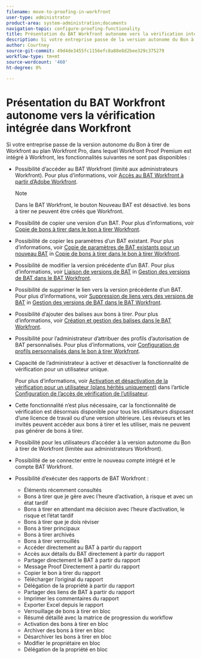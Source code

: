 ```yaml
---
filename: move-to-proofing-in-workfront
user-type: administrator
product-area: system-administration;documents
navigation-topic: configure-proofing-functionality
title: Présentation du BAT Workfront autonome vers la vérification intégrée dans Workfront
description: Si votre entreprise passe de la version autonome du Bon à tirer de Workfront au plan Workfront Pro, dans lequel Workfront Proof Premium est intégré à Workfront, certaines fonctionnalités de vérification ne sont pas disponibles.
author: Courtney
source-git-commit: 49d4de3455fc1156efc8a88e8d2bee329c375279
workflow-type: tm+mt
source-wordcount: '460'
ht-degree: 0%

---
```



# Présentation du BAT Workfront autonome vers la vérification intégrée dans Workfront

Si votre entreprise passe de la version autonome du Bon à tirer de Workfront au plan Workfront Pro, dans lequel Workfront Proof Premium est intégré à Workfront, les fonctionnalités suivantes ne sont pas disponibles :

* Possibilité d’accéder au BAT Workfront (limité aux administrateurs Workfront). Pour plus d’informations, voir [Accès au BAT Workfront à partir d’Adobe Workfront](../../../review-and-approve-work/proofing/managing-proofs-within-workfront/access-wf-proof-in-workfront.md).

   >[!NOTE]
   >
   >Dans le BAT Workfront, le bouton Nouveau BAT est désactivé. les bons à tirer ne peuvent être créés que Workfront.

* Possibilité de copier une version d’un BAT. Pour plus d’informations, voir  [Copie de bons à tirer dans le bon à tirer Workfront](../../../workfront-proof/wp-work-proofsfiles/create-proofs-and-files/copy-proofs.md).

* Possibilité de copier les paramètres d’un BAT existant. Pour plus d’informations, voir [Copie de paramètres de BAT existants pour un nouveau BAT](../../../workfront-proof/wp-work-proofsfiles/create-proofs-and-files/copy-proofs.md#copy-with-new-file) in [Copie de bons à tirer dans le bon à tirer Workfront](../../../workfront-proof/wp-work-proofsfiles/create-proofs-and-files/copy-proofs.md).

* Possibilité de modifier la version précédente d’un BAT. Pour plus d’informations, voir [Liaison de versions de BAT](../../../workfront-proof/wp-work-proofsfiles/manage-your-work/manage-proof-versions.md#linking-and-unlinking-proof-versions) in [Gestion des versions de BAT dans le BAT Workfront](../../../workfront-proof/wp-work-proofsfiles/manage-your-work/manage-proof-versions.md).

* Possibilité de supprimer le lien vers la version précédente d’un BAT. Pour plus d’informations, voir [Suppression de liens vers des versions de BAT](../../../workfront-proof/wp-work-proofsfiles/manage-your-work/manage-proof-versions.md#unlinkingproofversions) in [Gestion des versions de BAT dans le BAT Workfront](../../../workfront-proof/wp-work-proofsfiles/manage-your-work/manage-proof-versions.md).

* Possibilité d’ajouter des balises aux bons à tirer. Pour plus d’informations, voir [Création et gestion des balises dans le BAT Workfront](../../../workfront-proof/wp-work-proofsfiles/organize-your-work/create-and-manage-tags.md).

* Possibilité pour l’administrateur d’attribuer des profils d’autorisation de BAT personnalisés. Pour plus d’informations, voir  [Configuration de profils personnalisés dans le bon à tirer Workfront](../../../workfront-proof/wp-acct-admin/account-settings/configure-custom-profiles.md).

* Capacité de l’administrateur à activer et désactiver la fonctionnalité de vérification pour un utilisateur unique.

   Pour plus d’informations, voir [Activation et désactivation de la vérification pour un utilisateur (plans hérités uniquement)](../../../administration-and-setup/manage-workfront/configure-proofing/configure-a-users-proofing-access.md#enabling-and-disabling-proofing-for-a-user) dans l’article [Configuration de l’accès de vérification de l’utilisateur](../../../administration-and-setup/manage-workfront/configure-proofing/configure-a-users-proofing-access.md).

* Cette fonctionnalité n’est plus nécessaire, car la fonctionnalité de vérification est désormais disponible pour tous les utilisateurs disposant d’une licence de travail ou d’une version ultérieure. Les réviseurs et les invités peuvent accéder aux bons à tirer et les utiliser, mais ne peuvent pas générer de bons à tirer.
* Possibilité pour les utilisateurs d’accéder à la version autonome du Bon à tirer de Workfront (limitée aux administrateurs Workfront).
* Possibilité de se connecter entre le nouveau compte intégré et le compte BAT Workfront.
* Possibilité d’exécuter des rapports de BAT Workfront :

   * Éléments récemment consultés
   * Bons à tirer que je gère avec l’heure d’activation, à risque et avec un état tardif
   * Bons à tirer en attendant ma décision avec l’heure d’activation, le risque et l’état tardif
   * Bons à tirer que je dois réviser
   * Bons à tirer principaux
   * Bons à tirer archivés
   * Bons à tirer verrouillés
   * Accéder directement au BAT à partir du rapport
   * Accès aux détails du BAT directement à partir du rapport
   * Partager directement le BAT à partir du rapport
   * Message Proof Directement à partir du rapport
   * Copier le bon à tirer du rapport
   * Télécharger l’original du rapport
   * Délégation de la propriété à partir du rapport
   * Partager des liens de BAT à partir du rapport
   * Imprimer les commentaires du rapport
   * Exporter Excel depuis le rapport
   * Verrouillage de bons à tirer en bloc
   * Résumé détaillé avec la matrice de progression du workflow
   * Activation des bons à tirer en bloc
   * Archiver des bons à tirer en bloc
   * Désarchiver les bons à tirer en bloc
   * Modifier le propriétaire en bloc
   * Délégation de la propriété en bloc

